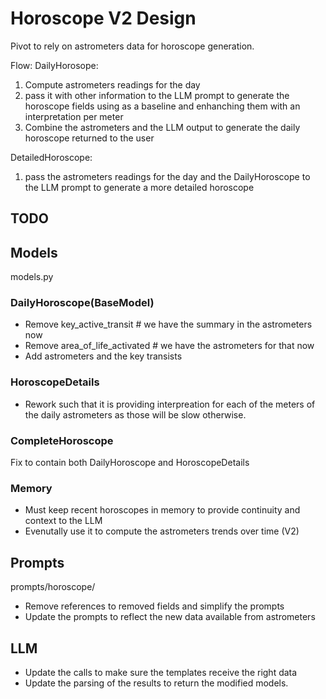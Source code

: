 # Horoscope V2 Design

Pivot to rely on astrometers data for horoscope generation.

Flow:
DailyHorosope:
 1. Compute astrometers readings for the day
 2. pass it with other information to the LLM prompt to generate the horoscope fields
 using as a baseline and enhanching them with an interpretation per meter
 3. Combine the astrometers and the LLM output to generate the daily horoscope returned to the user

DetailedHoroscope:
1. pass the astrometers readings for the day and the DailyHoroscope to the LLM prompt to generate a more detailed horoscope

## TODO


## Models
models.py

### DailyHoroscope(BaseModel)
-   Remove key_active_transit # we have the summary in the astrometers now
- Remove area_of_life_activated # we have the astrometers for that now
- Add astrometers and the key transists

### HoroscopeDetails
- Rework such that it is providing interpreation for each of the meters of the daily astrometers
as those will be slow otherwise.

### CompleteHoroscope
Fix to contain both DailyHoroscope and HoroscopeDetails

### Memory

- Must keep recent horoscopes in memory to provide continuity and context to the LLM
- Evenutally use it to compute the astrometers trends over time (V2)

## Prompts
prompts/horoscope/
- Remove references to removed fields and simplify the prompts
- Update the prompts to reflect the new data available from astrometers


## LLM
- Update the calls to make sure the templates receive the right data
- Update the parsing of the results to return the modified models.